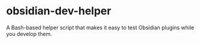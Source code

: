 # obsidian-dev-helper
A Bash-based helper script that makes it easy to test Obsidian plugins while you develop them.
